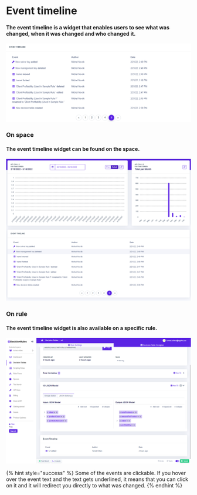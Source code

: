 # Event timeline

#### The event timeline is a widget that enables users to see what was changed, when it was changed and who changed it.&#x20;

![](../.gitbook/assets/event-timeline.png)

### On space

#### The event timeline widget can be found on the space.

![](../.gitbook/assets/timeline-space.png)

### On rule

#### The event timeline widget is also available on a specific rule.



![](../.gitbook/assets/timeline-rule.png)

{% hint style="success" %}
Some of the events are clickable. If you hover over the event text and the text gets underlined, it means that you can click on it and it will redirect you directly to what was changed.
{% endhint %}
